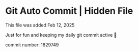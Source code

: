 # Git Auto Commit | Hidden File

This file was added Feb 12, 2025

Just for fun and keeping my daily git commit active 🤪

commit number: 1829749
